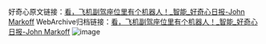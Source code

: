 好奇心原文链接：[看，飞机副驾座位里有个机器人！_智能_好奇心日报-John Markoff](https://www.qdaily.com/articles/12526.html)
WebArchive归档链接：[看，飞机副驾座位里有个机器人！_智能_好奇心日报-John Markoff](http://web.archive.org/web/20190623172811/https://www.qdaily.com/articles/12526.html)
![image](http://ww3.sinaimg.cn/large/007d5XDply1g3wjv5a7l0j30u0552hdt)